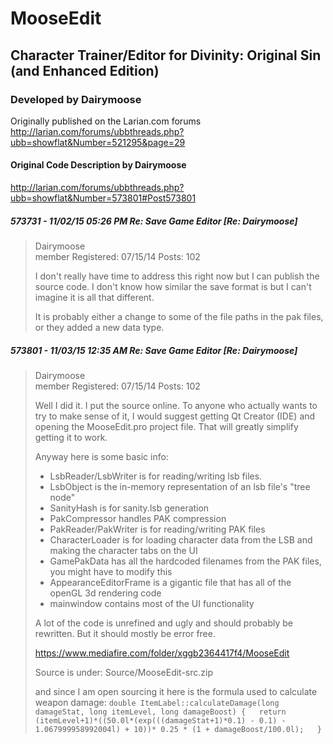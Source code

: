 # MooseEdit
## Character Trainer/Editor for Divinity: Original Sin (and Enhanced Edition)

### Developed by Dairymoose
Originally published on the Larian.com forums  
http://larian.com/forums/ubbthreads.php?ubb=showflat&Number=521295&page=29

#### Original Code Description by Dairymoose  
http://larian.com/forums/ubbthreads.php?ubb=showflat&Number=573801#Post573801
##### 573731 - 11/02/15 05:26 PM  Re: Save Game Editor [Re: Dairymoose]
> Dairymoose  
> member
> Registered: 07/15/14
> Posts: 102
> 
> I don't really have time to address this right now but I can publish the source code.
> I don't know how similar the save format is but I can't imagine it is all that different.
> 
> It is probably either a change to some of the file paths in the pak files, or they added a new data type.
> 
##### 573801 - 11/03/15 12:35 AM  Re: Save Game Editor [Re: Dairymoose]
> Dairymoose  
> member
> Registered: 07/15/14
> Posts: 102
> 
> Well I did it. I put the source online.
> To anyone who actually wants to try to make sense of it, I would suggest getting Qt Creator (IDE) and opening the MooseEdit.pro project file. That will greatly simplify getting it to work.
> 
> Anyway here is some basic info:
> * LsbReader/LsbWriter is for reading/writing lsb files.
> * LsbObject is the in-memory representation of an lsb file's "tree node"
> * SanityHash is for sanity.lsb generation
> * PakCompressor handles PAK compression
> * PakReader/PakWriter is for reading/writing PAK files
> * CharacterLoader is for loading character data from the LSB and making the character tabs on the UI
> * GamePakData has all the hardcoded filenames from the PAK files, you might have to modify this
> * AppearanceEditorFrame is a gigantic file that has all of the openGL 3d rendering code
> * mainwindow contains most of the UI functionality
> 
> A lot of the code is unrefined and ugly and should probably be rewritten. But it should mostly be error free.
> 
> https://www.mediafire.com/folder/xggb2364417f4/MooseEdit
> 
> Source is under: Source/MooseEdit-src.zip
> 
> and since I am open sourcing it here is the formula used to calculate weapon damage:
> `double ItemLabel::calculateDamage(long damageStat, long itemLevel, long damageBoost) {  
> return (itemLevel+1)*((50.0l*(exp(((damageStat+1)*0.1) - 0.1) - 1.067999958992004l) + 10))* 0.25 * (1 + damageBoost/100.0l);  
> }`
